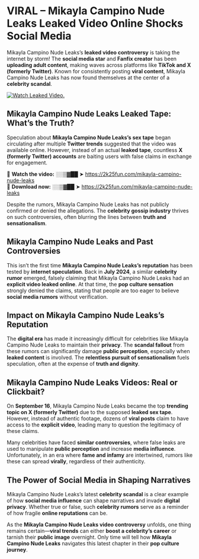 # VIRAL – Mikayla Campino Nude Leaks Leaked Video Online Shocks Social Media 

Mikayla Campino Nude Leaks’s **leaked video controversy** is taking the internet by storm! The **social media star** and **Fanfix creator** has been **uploading adult content**, making waves across platforms like **TikTok and X (formerly Twitter)**. Known for consistently posting **viral content**, Mikayla Campino Nude Leaks has now found themselves at the center of a **celebrity scandal**.  

[![Watch Leaked Video.](https://miro.medium.com/v2/resize:fit:828/format:webp/1*cilzJN44JGOrTw9NJCrNHA.gif "Watch Leaked Video")](https://2k25fun.com/mikayla-campino-nude-leaks)

## **Mikayla Campino Nude Leaks Leaked Tape: What’s the Truth?**  
Speculation about **Mikayla Campino Nude Leaks’s sex tape** began circulating after multiple **Twitter trends** suggested that the video was available online. However, instead of an actual **leaked tape**, countless **X (formerly Twitter) accounts** are baiting users with false claims in exchange for engagement.  

🔹 **Watch the video:** ░░▒▓██ ➤ https://2k25fun.com/mikayla-campino-nude-leaks  
🔹 **Download now:** ░░▒▓██ ➤ https://2k25fun.com/mikayla-campino-nude-leaks  

Despite the rumors, Mikayla Campino Nude Leaks has not publicly confirmed or denied the allegations. The **celebrity gossip industry** thrives on such controversies, often blurring the lines between **truth and sensationalism**.  

## **Mikayla Campino Nude Leaks and Past Controversies**  
This isn’t the first time **Mikayla Campino Nude Leaks’s reputation** has been tested by **internet speculation**. Back in **July 2024**, a similar **celebrity rumor** emerged, falsely claiming that Mikayla Campino Nude Leaks had an **explicit video leaked online**. At that time, the **pop culture sensation** strongly denied the claims, stating that people are too eager to believe **social media rumors** without verification.  

## **Impact on Mikayla Campino Nude Leaks’s Reputation**  
The **digital era** has made it increasingly difficult for celebrities like Mikayla Campino Nude Leaks to maintain their **privacy**. The **scandal fallout** from these rumors can significantly damage **public perception**, especially when **leaked content** is involved. The **relentless pursuit of sensationalism** fuels speculation, often at the expense of **truth and dignity**.  

## **Mikayla Campino Nude Leaks Videos: Real or Clickbait?**  
On **September 16**, Mikayla Campino Nude Leaks became the top **trending topic on X (formerly Twitter)** due to the supposed **leaked sex tape**. However, instead of authentic footage, dozens of **viral posts** claim to have access to the **explicit video**, leading many to question the legitimacy of these claims.  

Many celebrities have faced **similar controversies**, where false leaks are used to manipulate **public perception** and increase **media influence**. Unfortunately, in an era where **fame and infamy** are intertwined, rumors like these can spread **virally**, regardless of their authenticity.  

## **The Power of Social Media in Shaping Narratives**  
Mikayla Campino Nude Leaks’s latest **celebrity scandal** is a clear example of how **social media influence** can shape narratives and invade **digital privacy**. Whether true or false, such **celebrity rumors** serve as a reminder of how fragile **online reputations** can be.  

As the **Mikayla Campino Nude Leaks video controversy** unfolds, one thing remains certain—**viral trends** can either **boost a celebrity’s career** or tarnish their **public image** overnight. Only time will tell how **Mikayla Campino Nude Leaks** navigates this latest chapter in their **pop culture journey**. 